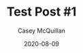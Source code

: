 ---
title: "Test Post #1"
date: 2020-08-09
draft: true
author: "Casey McQuillan"
tags: [ ".NET", "CSharp", "OOP" ]
description: "This is a test post that is meant to help test the structure of my content."
---